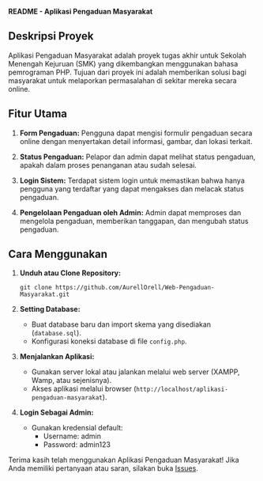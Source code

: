 **README - Aplikasi Pengaduan Masyarakat**

## Deskripsi Proyek

Aplikasi Pengaduan Masyarakat adalah proyek tugas akhir untuk Sekolah Menengah Kejuruan (SMK) yang dikembangkan menggunakan bahasa pemrograman PHP. Tujuan dari proyek ini adalah memberikan solusi bagi masyarakat untuk melaporkan permasalahan di sekitar mereka secara online.

## Fitur Utama

1. **Form Pengaduan:** Pengguna dapat mengisi formulir pengaduan secara online dengan menyertakan detail informasi, gambar, dan lokasi terkait.
   
2. **Status Pengaduan:** Pelapor dan admin dapat melihat status pengaduan, apakah dalam proses penanganan atau sudah selesai.

3. **Login Sistem:** Terdapat sistem login untuk memastikan bahwa hanya pengguna yang terdaftar yang dapat mengakses dan melacak status pengaduan.

4. **Pengelolaan Pengaduan oleh Admin:** Admin dapat memproses dan mengelola pengaduan, memberikan tanggapan, dan mengubah status pengaduan.

## Cara Menggunakan

1. **Unduh atau Clone Repository:**
   ```
   git clone https://github.com/AurellOrell/Web-Pengaduan-Masyarakat.git
   ```

2. **Setting Database:**
   - Buat database baru dan import skema yang disediakan (`database.sql`).
   - Konfigurasi koneksi database di file `config.php`.

3. **Menjalankan Aplikasi:**
   - Gunakan server lokal atau jalankan melalui web server (XAMPP, Wamp, atau sejenisnya).
   - Akses aplikasi melalui browser (`http://localhost/aplikasi-pengaduan-masyarakat`).

4. **Login Sebagai Admin:**
   - Gunakan kredensial default: 
     - Username: admin
     - Password: admin123

Terima kasih telah menggunakan Aplikasi Pengaduan Masyarakat! Jika Anda memiliki pertanyaan atau saran, silakan buka [Issues](https://github.com/username/repo/issues).
